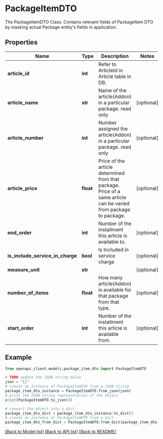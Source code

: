 # PackageItemDTO

The PackageItemDTO Class. Contains relevant fields of PackageItem DTO by masking actual Package entity's fields in application.             

## Properties

Name | Type | Description | Notes
------------ | ------------- | ------------- | -------------
**article_id** | **int** | Refer to ArticleId in Article table in DB.              | 
**article_name** | **str** | Name of the article(Addon) in a particular package.              read only              | [optional] 
**article_number** | **int** | Number assigned the article(Addon) in a particular package.              read only              | [optional] 
**article_price** | **float** | Price of the article determined from that package. Price of a same article can be varied from package to package.              | [optional] 
**end_order** | **int** | Number of the installment this article is available to.              | [optional] 
**is_include_service_in_charge** | **bool** | Is Included in service charge  | [optional] 
**measure_unit** | **str** |  | [optional] 
**number_of_items** | **float** | How many article(Addon) is available for that package from that type.              | [optional] 
**start_order** | **int** | Number of the installment this article is available from.              | [optional] 

## Example

```python
from openapi_client.models.package_item_dto import PackageItemDTO

# TODO update the JSON string below
json = "{}"
# create an instance of PackageItemDTO from a JSON string
package_item_dto_instance = PackageItemDTO.from_json(json)
# print the JSON string representation of the object
print(PackageItemDTO.to_json())

# convert the object into a dict
package_item_dto_dict = package_item_dto_instance.to_dict()
# create an instance of PackageItemDTO from a dict
package_item_dto_from_dict = PackageItemDTO.from_dict(package_item_dto_dict)
```
[[Back to Model list]](../README.md#documentation-for-models) [[Back to API list]](../README.md#documentation-for-api-endpoints) [[Back to README]](../README.md)


